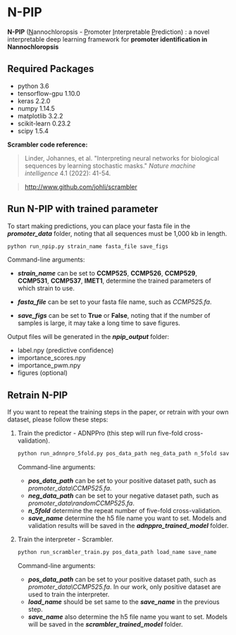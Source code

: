 # N-PIP

**N-PIP** (<u>N</u>annochloropsis - <u>P</u>romoter <u>I</u>nterpretable <u>P</u>rediction) : a novel interpretable deep learning framework
for **promoter identification in Nannochloropsis**

## Required Packages

- python 3.6
- tensorflow-gpu 1.10.0
- keras 2.2.0
- numpy 1.14.5
- matplotlib 3.2.2
- scikit-learn 0.23.2
- scipy 1.5.4

**Scrambler code reference:**

> Linder, Johannes, et al. "Interpreting neural networks for biological sequences by learning stochastic masks." *Nature machine intelligence* 4.1 (2022): 41-54.

> http://www.github.com/johli/scrambler

## Run N-PIP with trained parameter

To start making predictions, you can place your fasta file in the ***promoter_data*** folder, noting that all sequences must be 1,000 kb in length.

```sh
python run_npip.py strain_name fasta_file save_figs
```

Command-line arguments:

- ***strain_name*** can be set to **CCMP525**, **CCMP526**, **CCMP529**, **CCMP531**, **CCMP537**, **IMET1**, determine the trained parameters of which strain to use.

- ***fasta_file*** can be set to your fasta file name, such as *CCMP525.fa*.

- ***save_figs*** can be set to **True** or **False**, noting that if the number of samples is large, it may take a long time to save figures.

Output files will be generated in the ***npip_output*** folder:

- label.npy (predictive confidence)
- importance_scores.npy
- importance_pwm.npy
- figures (optional)

## Retrain N-PIP

If you want to repeat the training steps in the paper, or retrain with your own dataset, please follow these steps:

1. Train the predictor - ADNPPro (this step will run five-fold cross-validation).

   ```sh
   python run_adnnpro_5fold.py pos_data_path neg_data_path n_5fold save_name
   ```

   Command-line arguments:
   
   - ***pos_data_path*** can be set to your positive dataset path, such as *promoter_data\CCMP525.fa*.
   - ***neg_data_path*** can be set to your negative dataset path, such as *promoter_data\randomCCMP525.fa*.
   - ***n_5fold*** determine the repeat number of five-fold cross-validation.
   - ***save_name*** determine the h5 file name you want to set. Models and validation results will be saved in the ***adnppro_trained_model*** folder.
2. Train the interpreter - Scrambler.

   ```sh
   python run_scrambler_train.py pos_data_path load_name save_name
   ```

   Command-line arguments:

   - ***pos_data_path*** can be set to your positive dataset path, such as *promoter_data\CCMP525.fa*. In our work, only positive dataset are used to train the interpreter.
   - ***load_name*** should be set same to the ***save_name*** in the previous step.
   - ***save_name*** also determine the h5 file name you want to set. Models will be saved in the ***scrambler_trained_model*** folder.

